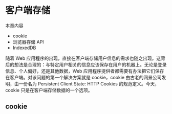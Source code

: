 # 客户端存储

本章内容

- cookie
- 浏览器存储 API
- IndexedDB

随着 Web 应用程序的出现，直接在客户端存储用户信息的需求也随之出现。这背后的想法是合理的：与特定用户相关的信息应该保存在用户的机器上。无论是登录信息、个人偏好，还是其他数据，Web 应用程序提供者都需要有办法把它们保存在客户端。对该问题的第一个解决方案就是 cookie，cookie 由古老的网景公司发明，由一份名为 Persistent Client State: HTTP Cookies 的规范定义。今天，cookie 只是在客户端存储数据的一个选项。

## cookie
